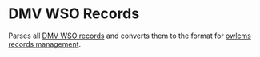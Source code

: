 # DMV WSO Records

Parses all [DMV WSO records](https://dmvweightlifting.org/wso-records/) and converts them to the format for [owlcms records management](https://jflamy.github.io/owlcms4/#/2500RecordsManagement).
